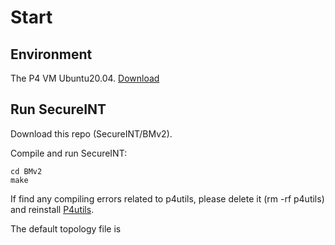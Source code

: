 # Start

## Environment
The P4 VM Ubuntu20.04. [Download](https://github.com/p4lang/tutorials?tab=readme-ov-file)

## Run SecureINT

Download this repo (SecureINT/BMv2).

Compile and run SecureINT:

    cd BMv2
    make

If find any compiling errors related to p4utils, please delete it (rm -rf p4utils) and reinstall [P4utils](https://nsg-ethz.github.io/p4-utils/installation.html). 

The default topology file is 
